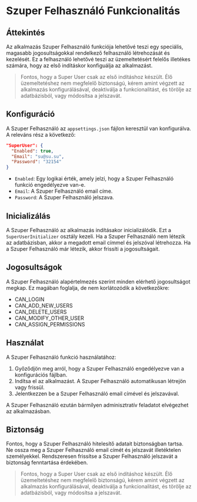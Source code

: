 # Szuper Felhasználó Funkcionalitás

## Áttekintés

Az alkalmazás Szuper Felhasználó funkciója lehetővé teszi egy speciális, magasabb jogosultságokkal rendelkező felhasználó létrehozását és kezelését. Ez a felhasználó lehetővé teszi az üzemeltetésért felelős illetékes számára, hogy az első indításkor konfiguálja az alkalmazást.

> Fontos, hogy a Super User csak az első indításhoz készült. Élő üzemeltetéshez nem megfelelő biztonságú, kérem amint végzett az alkalmazás konfigurálásával, deaktiválja a funkcionalitást, és törölje az adatbázisból, vagy módosítsa a jelszavát.

## Konfiguráció

A Szuper Felhasználó az `appsettings.json` fájlon keresztül van konfigurálva. A releváns rész a következő:

```json
"SuperUser": {
  "Enabled": true,
  "Email": "su@su.su",
  "Password": "32154"
}
```

- `Enabled`: Egy logikai érték, amely jelzi, hogy a Szuper Felhasználó funkció engedélyezve van-e.
- `Email`: A Szuper Felhasználó email címe.
- `Password`: A Szuper Felhasználó jelszava.

## Inicializálás

A Szuper Felhasználó az alkalmazás indításakor inicializálódik. Ezt a `SuperUserInitializer` osztály kezeli. Ha a Szuper Felhasználó nem létezik az adatbázisban, akkor a megadott email címmel és jelszóval létrehozza. Ha a Szuper Felhasználó már létezik, akkor frissíti a jogosultságait.

## Jogosultságok

A Szuper Felhasználó alapértelmezés szerint minden elérhető jogosultságot megkap. Ez magában foglalja, de nem korlátozódik a következőkre:

- CAN_LOGIN
- CAN_ADD_NEW_USERS
- CAN_DELETE_USERS
- CAN_MODIFY_OTHER_USER
- CAN_ASSIGN_PERMISSIONS

## Használat

A Szuper Felhasználó funkció használatához:

1. Győződjön meg arról, hogy a Szuper Felhasználó engedélyezve van a konfigurációs fájlban.
2. Indítsa el az alkalmazást. A Szuper Felhasználó automatikusan létrejön vagy frissül.
3. Jelentkezzen be a Szuper Felhasználó email címével és jelszavával.

A Szuper Felhasználó ezután bármilyen adminisztratív feladatot elvégezhet az alkalmazásban.

## Biztonság

Fontos, hogy a Szuper Felhasználó hitelesítő adatait biztonságban tartsa. Ne ossza meg a Szuper Felhasználó email címét és jelszavát illetéktelen személyekkel. Rendszeresen frissítse a Szuper Felhasználó jelszavát a biztonság fenntartása érdekében.

> Fontos, hogy a Super User csak az első indításhoz készült. Élő üzemeltetéshez nem megfelelő biztonságú, kérem amint végzett az alkalmazás konfigurálásával, deaktiválja a funkcionalitást, és törölje az adatbázisból, vagy módosítsa a jelszavát.
